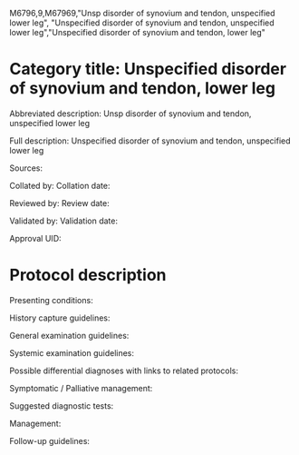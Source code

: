 M6796,9,M67969,"Unsp disorder of synovium and tendon, unspecified lower leg", "Unspecified disorder of synovium and tendon, unspecified lower leg","Unspecified disorder of synovium and tendon, lower leg"
# Category title: Unspecified disorder of synovium and tendon, lower leg

Abbreviated description: Unsp disorder of synovium and tendon, unspecified lower leg

Full description: Unspecified disorder of synovium and tendon, unspecified lower leg

Sources:

Collated by:
Collation date:

Reviewed by:
Review date:

Validated by:
Validation date:

Approval UID:

# Protocol description

Presenting conditions:

History capture guidelines:

General examination guidelines:

Systemic examination guidelines:

Possible differential diagnoses with links to related protocols:

Symptomatic / Palliative management:

Suggested diagnostic tests:

Management:

Follow-up guidelines:

